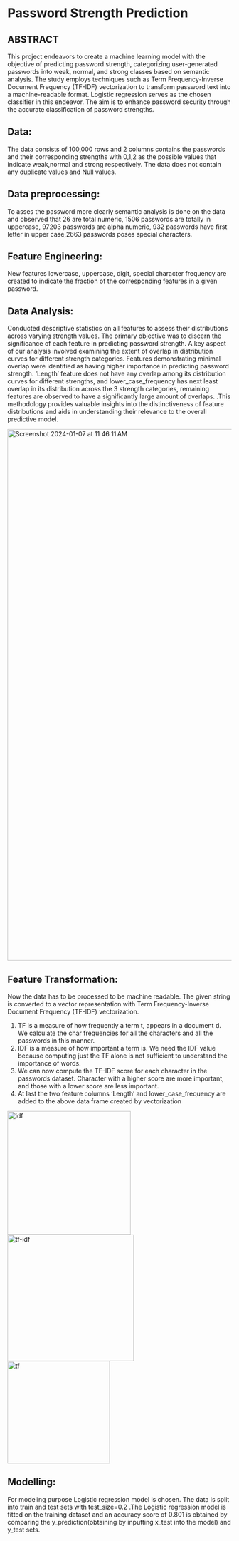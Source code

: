 # Password Strength Prediction

## ABSTRACT
This project endeavors to create a machine learning model with the objective of predicting password strength, categorizing user-generated passwords into weak, normal, and strong classes based on semantic analysis. The study employs techniques such as Term Frequency-Inverse Document Frequency (TF-IDF) vectorization to transform password text into a machine-readable format. Logistic regression serves as the chosen classifier in this endeavor. The aim is to enhance password security through the accurate classification of password strengths.

## Data:
The data consists of 100,000 rows and 2 columns contains the passwords and their corresponding strengths with 0,1,2 as the possible values that indicate weak,normal and strong respectively. The data does not contain any duplicate values and Null values.

## Data preprocessing:
To asses the password more clearly semantic analysis is done on the data and observed that 26 are total numeric, 1506 passwords are totally in uppercase, 97203 passwords are alpha numeric, 932 passwords have first letter in upper case,2663 passwords poses special characters.

## Feature Engineering:
New features lowercase,   uppercase, digit, special character frequency are created to indicate the fraction of the corresponding features in a given password. 

## Data Analysis:
Conducted descriptive statistics on all features to assess their distributions across varying strength values. The primary objective was to discern the significance of each feature in predicting password strength. A key aspect of our analysis involved examining the extent of overlap in distribution curves for different strength categories. Features demonstrating minimal overlap were identified as having higher importance in predicting password strength. ‘Length’ feature does not have any overlap among its distribution curves for different strengths, and lower_case_frequency has next least overlap in its distribution across the 3 strength categories, remaining features are observed to have a significantly large amount of overlaps. .This methodology provides valuable insights into the distinctiveness of feature distributions and aids in understanding their relevance to the overall predictive model. 

<img width="1193" alt="Screenshot 2024-01-07 at 11 46 11 AM" src="https://github.com/amrutha2508/Password-strength-prediction/assets/147953598/8f5d327f-f0d1-4c38-9ff2-bbbb9d104cc3">

## Feature Transformation:
Now the data has to be  processed to be machine readable. The given string is converted to a vector representation with Term Frequency-Inverse Document Frequency (TF-IDF) vectorization. 
1. TF is a measure of how frequently a term t, appears in a document d. We calculate the char frequencies for all the characters and all the passwords in this manner. 
2. IDF is a measure of how important a term is. We need the IDF value because computing just the TF alone is not sufficient to understand the importance of words.
3. We can now compute the TF-IDF score for each character in the passwords dataset. Character  with a higher score are more important, and those with a lower score are less important.
4. At last the two feature columns ‘Length’ and lower_case_frequency are added to the above data frame created by vectorization

<img width="277" alt="idf" src="https://github.com/amrutha2508/Password-strength-prediction/assets/147953598/3b4c988d-0c74-4a80-8ad6-2e54a56c1f3a">
<img width="284" alt="tf-idf" src="https://github.com/amrutha2508/Password-strength-prediction/assets/147953598/53b2e354-b0c9-4428-9e8f-19daa452d02f">
<img width="230" alt="tf" src="https://github.com/amrutha2508/Password-strength-prediction/assets/147953598/4182bc38-4bd5-4984-bb4e-43a89ee062ed">


## Modelling:
For modeling purpose Logistic regression model is chosen. The data is split into train and test sets with test_size=0.2 .The Logistic regression model is fitted on the training dataset and an accuracy score of 0.801 is obtained by comparing the y_prediction(obtaining by inputting x_test into the model) and y_test sets.


